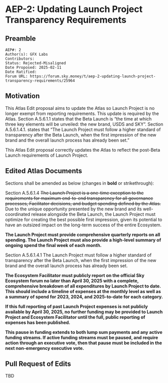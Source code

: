 # AEP-2: Updating Launch Project Transparency Requirements

## Preamble

```
AEP#: 2
Author(s): GFX Labs
Contributors:
Status: Rejected-Misaligned
Date Proposed: 2025-02-11
Date Ratified:
Forum URL: https://forum.sky.money/t/aep-2-updating-launch-project-transparency-requirements/25964
```

## Motivation

This Atlas Edit proposal aims to update the Atlas so Launch Project is no longer exempt from reporting requirements. This update is required by the Atlas. Section A.5.6.1.1 states that the Beta Launch is “the time at which three key elements will be unveiled: the new brand, USDS and SKY”. Section A.5.6.1.4.1. states that “The Launch Project must follow a higher standard of transparency after the Beta Launch, when the first impression of the new brand and the overall launch process has already been set.”

This Atlas Edit proposal correctly updates the Atlas to reflect the post-Beta Launch requirements of Launch Project.

## Edited Atlas Documents

Sections shall be amended as below (changes in **bold** or strikethrough):

Section A.5.6.1.4
~~The Launch Project is a one-time exception to the requirements for maximum end-to-end transparency for all governance processes, Facilitator decisions, and budget spending defined by the Atlas.~~ Due to the unique opportunity presented by the new brand and its well-coordinated release alongside the Beta Launch, the Launch Project must optimize for creating the best possible first impression, given its potential to have an outsized impact on the long-term success of the entire Ecosystem.

**The Launch Project must provide comprehensive quarterly reports on all spending. The Launch Project must also provide a high-level summary of ongoing spend the final week of each month.**

Section A.5.6.1.4.1
The Launch Project must follow a higher standard of transparency after the Beta Launch, when the first impression of the new brand and the overall launch process has already been set.

**The Ecosystem Facilitator must publicly report on the official Sky Ecosystem forum no later than April 30, 2025 with a complete, comprehensive breakdown of all expenditures by Launch Project to date. This should include a timeline of expenses at the monthly level as well as a summary of spend for 2023, 2024, and 2025-to-date for each category.**

**If this full reporting of past Launch Project expenses is not publicly available by April 30, 2025, no further funding may be provided to Launch Project and Ecosystem Facilitator until the full, public reporting of expenses has been published.**

**This pause in funding extends to both lump sum payments and any active funding streams. If active funding streams must be paused, and require action through an executive vote, then that pause must be included in the next non-emergency executive vote.**

## Pull Request of Edits

TBD
